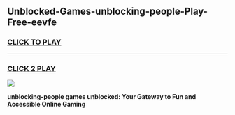 
## Unblocked-Games-unblocking-people-Play-Free-eevfe
<h3>
<a href="https://premium76.site?title=unblocking-people&ref=23A">CLICK TO PLAY</a></h3>
<hr>

<h3>
<a href="https://premium76.site?title=unblocking-people&ref=23A">CLICK 2 PLAY</a>
  
</h3>

<a href="https://premium76.site?title=unblocking-people&ref=23A"><img src="https://clearcache.store/games.png"></a>


**unblocking-people games unblocked: Your Gateway to Fun and Accessible Online Gaming**
